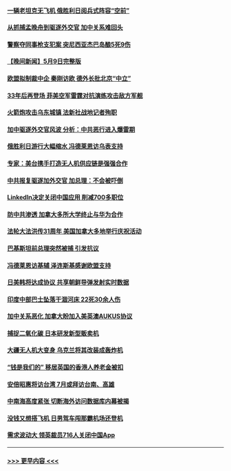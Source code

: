 #### [一辆老坦克无飞机 俄胜利日阅兵式阵容“空前”](../pages/prog202/a103708712.md?t=05101843) 
#### [从抓捕孟晚舟到驱逐外交官 加中关系难回头](../pages/prog202/a103708701.md?t=05101843) 
#### [警察夺同事枪支犯案 突尼西亚杰巴岛酿5死9伤](../pages/prog202/a103708680.md?t=05101843) 
#### [【晚间新闻】5月9日完整版](../pages/prog202/a103708476.md?t=05101843) 
#### [欧盟拟制裁中企 秦刚访欧 德外长批北京“中立”](../pages/prog202/a103708474.md?t=05101843) 
#### [33年后再登场 菲美空军雷霆对抗演练攻击敌方军舰](../pages/prog202/a103708467.md?t=05101843) 
#### [火箭炮攻击乌东城镇 法新社战地记者殉职](../pages/prog202/a103708434.md?t=05101843) 
#### [加中驱逐外交官风波 分析：中共恶行进入爆雷期](../pages/prog202/a103708347.md?t=05101843) 
#### [俄胜利日游行大幅缩水 冯德莱恩访乌表支持](../pages/prog202/a103708342.md?t=05101843) 
#### [专家：美台携手打造无人机供应链是强强合作](../pages/prog202/a103708280.md?t=05101843) 
#### [中共报复驱逐加外交官 加总理：不会被吓倒](../pages/prog202/a103708243.md?t=05101843) 
#### [LinkedIn决定关闭中国应用 削减700多职位](../pages/prog202/a103708226.md?t=05101843) 
#### [防中共渗透 加拿大多所大学终止与华为合作](../pages/prog202/a103708173.md?t=05101843) 
#### [法轮大法洪传31周年 美国加拿大多地举行庆祝活动](../pages/prog202/a103708171.md?t=05101843) 
#### [巴基斯坦前总理突然被捕 引发抗议](../pages/prog202/a103708169.md?t=05101843) 
#### [冯德莱恩访基辅 泽连斯基感谢欧盟支持](../pages/prog202/a103708168.md?t=05101843) 
#### [日美韩将达成协议 共享朝鲜导弹发射实时数据](../pages/prog202/a103708167.md?t=05101843) 
#### [印度中部巴士坠落干涸河床 22死30余人伤](../pages/prog202/a103708023.md?t=05101843) 
#### [加中关系恶化 加拿大盼加入美英澳AUKUS协议](../pages/prog202/a103707955.md?t=05101843) 
#### [捕捉二氧化碳 日本研发新型贩卖机](../pages/prog202/a103707979.md?t=05101843) 
#### [大疆无人机大变身 乌克兰将其改装成轰炸机](../pages/prog202/a103707946.md?t=05101843) 
#### [“钱是我们的” 移居英国的香港人养老金被扣](../pages/prog202/a103707950.md?t=05101843) 
#### [安倍昭惠将访台湾 7月或拜访台南、高雄](../pages/prog202/a103707941.md?t=05101843) 
#### [中南海高度紧张 切断海外访问数据库内幕被揭](../pages/prog202/a103707914.md?t=05101843) 
#### [没钱又想搭飞机 日男驾车闯那霸机场还登机](../pages/prog202/a103707911.md?t=05101843) 
#### [需求波动大 领英裁员716人关闭中国App](../pages/prog202/a103707908.md?t=05101843) 

----
#### [ >>> 更早内容 <<< ](../indexes/prog202-earlier.md)
